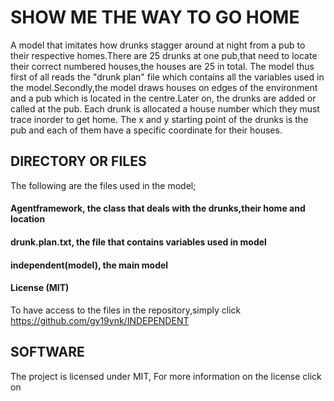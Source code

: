 # SHOW ME THE WAY TO GO HOME
A model that imitates how drunks stagger around at night from a pub to their respective homes.There are 25 drunks at one pub,that need to locate their correct numbered houses,the houses are 25 in total. The model thus first of all reads the "drunk plan" file which contains all the variables used in the model.Secondly,the model draws houses on edges of the environment and a  pub which is located in the centre.Later on, the drunks are added or called at the pub. Each drunk is allocated a house number which they must trace inorder to get home. The x and y starting point of the drunks is the pub and each of them have a specific coordinate for their houses.

## DIRECTORY OR FILES
The following are the files used in the model;  
#### Agentframework, the class that deals with the drunks,their home and location
#### drunk.plan.txt, the file that contains variables used in model 
#### independent(model), the main model 
#### License (MIT)
To have access to the files in the repository,simply click https://github.com/gy19ynk/INDEPENDENT

## SOFTWARE
The project is licensed under MIT, For more information on the license click on

 
